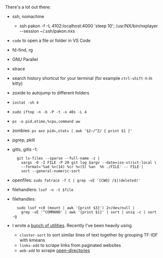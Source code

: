 There's a lot out there:

- ssh, nomachine
  - ssh pakon -f -L 4102:localhost:4000 'sleep 10'; /usr/NX/bin/nxplayer --session ~/.ssh/pakon.nxs
- `code` to open a file or folder in VS Code
- fd-find, rg
- GNU Parallel
- strace
- search history shortcut for your terminal (for example `ctrl-shift-h` in kitty)
- zoxide to autojump to different folders
- `iostat -xh 4`
- `sudo iftop -n -b -P -t -o 40s -L 4`
- `ps -o pid,etime,%cpu,command ww`
- zombies: `ps axo pid=,stat= | awk '$2~/^Z/ { print $1 }'`
- pgrep, pkill
- gitls, gitls -1: 

        git ls-files --sparse --full-name -z | 
          xargs -0 -I FILE -P 20 git log $argv --date=iso-strict-local \
          --format='%ad %>(14) %cr %<(5) %an  %h ./FILE' -- FILE | 
          sort --general-numeric-sort

- openfiles: `sudo fatrace -f C | grep -vE '[CWO] /$|(deleted)'`
- filehandlers: `lsof -n -t $file`
- filehandles: 

        sudo lsof +c0 (mount | awk '{print $3}') 2>/dev/null | 
          grep -vE '^COMMAND' | awk '{print $1}' | sort | uniq -c | sort -g

- I wrote a [bunch of utilities](https://github.com/chapmanjacobd/library). Recently I've been heavily using 
    - `cluster-sort` to sort similar lines of text together by grouping TF-IDF with kmeans
    -  `links-add` to scrape links from paginated websites
    - `web-add` to scrape [open-directories](https://old.reddit.com/r/opendirectories/)
